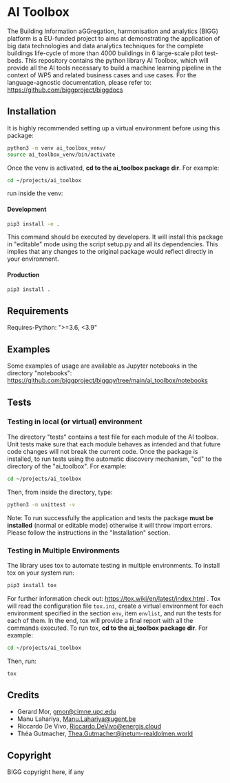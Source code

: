 # AI Toolbox
The Building Information aGGregation, harmonisation and analytics (BIGG) platform is a EU-funded project to aims at 
demonstrating the application of big data technologies and data analytics techniques for the complete buildings 
life-cycle of more than 4000 buildings in 6 large-scale pilot test-beds. 
This repository contains the python library AI Toolbox, which will provide all the AI tools necessary to build a 
machine learning pipeline in the context of WP5 and related business cases and use cases.
For the language-agnostic documentation, please refer to: 
https://github.com/biggproject/biggdocs

## Installation
It is highly recommended setting up a virtual environment before using this package:

```bash
python3 -m venv ai_toolbox_venv/
source ai_toolbox_venv/bin/activate
```

Once the venv is activated, **cd to the ai_toolbox package dir**. For example:
```bash
cd ~/projects/ai_toolbox
```
run inside the venv:

#### Development
```bash
pip3 install -e .
```

This command should be executed by developers. It will install this package in "editable" mode using the script setup.py
and all its dependencies. This implies that any changes to the original package would reflect directly in your 
environment.

#### Production 
```bash
pip3 install .
```

## Requirements
Requires-Python: ">=3.6, <3.9"


## Examples
Some examples of usage are available as Jupyter notebooks in the directory "notebooks":
https://github.com/biggproject/biggpy/tree/main/ai_toolbox/notebooks

## Tests

### Testing in local (or virtual) environment
The directory "tests" contains a test file for each module of the AI toolbox. Unit tests make sure that
each module behaves as intended and that future code changes will not break the current code.
Once the package is installed, to run tests using the automatic discovery mechanism, "cd" to the directory
of the "ai_toolbox".
For example:
```bash
cd ~/projects/ai_toolbox
```
Then, from inside the directory, type:
```bash
python3 -m unittest -v
```

Note: To run successfully the application and tests the package **must be installed** (normal or editable mode) 
otherwise it will throw import errors. Please follow the instructions in the "Installation" section.

### Testing in Multiple Environments
The library uses tox to automate testing in multiple environments. 
To install tox on your system run:
```bash
pip3 install tox
```
For further information check out: https://tox.wiki/en/latest/index.html .
Tox will read the configuration file ```tox.ini```, 
create a virtual environment for each environment specified in the section ```env```, item ```envlist```, and run the
tests for each of them. In the end, tox will provide a final report with all the commands executed.
To run tox, **cd to the ai_toolbox package dir**. For example:
```bash
cd ~/projects/ai_toolbox
```
Then, run:
```bash
tox
```

## Credits
* Gerard Mor, gmor@cimne.upc.edu
* Manu Lahariya, Manu.Lahariya@ugent.be
* Riccardo De Vivo, Riccardo.DeVivo@energis.cloud
* Théa Gutmacher, Thea.Gutmacher@inetum-realdolmen.world

## Copyright

BIGG copyright here, if any